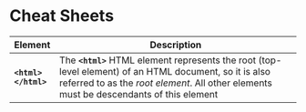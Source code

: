 # Cheat Sheets



| Element                                                                                        | Description                                                                                                                                                                                        |
| ---------------------------------------------------------------------------------------------- | -------------------------------------------------------------------------------------------------------------------------------------------------------------------------------------------------- |
| <p><strong><code>&#x3C;html></code></strong><br><strong><code>&#x3C;/html></code></strong></p> | The **`<html>`** HTML element represents the root (top-level element) of an HTML document, so it is also referred to as the _root element_. All other elements must be descendants of this element |

